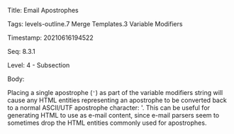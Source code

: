 Title:  Email Apostrophes

Tags:   levels-outline.7 Merge Templates.3 Variable Modifiers

Timestamp: 20210616194522

Seq:    8.3.1

Level:  4 - Subsection

Body: 

Placing a single apostrophe (`'`) as part of the variable modifiers string will cause any HTML entities representing an apostrophe to be converted back to a normal ASCII/UTF apostrophe character: '. This can be useful for generating HTML to use as e-mail content, since e-mail parsers seem to sometimes drop the HTML entities commonly used for apostrophes.

